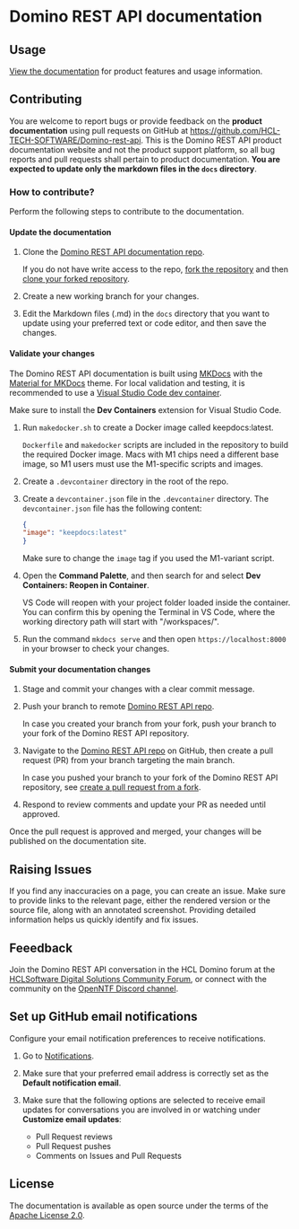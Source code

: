 # Domino REST API documentation

## Usage

[View the documentation](https://opensource.hcltechsw.com/Domino-rest-api/) for product features and usage information.  

## Contributing

You are welcome to report bugs or provide feedback on the **product documentation** using pull requests on GitHub at https://github.com/HCL-TECH-SOFTWARE/Domino-rest-api. This is the Domino REST API product documentation website and not the product support platform, so all bug reports and pull requests shall pertain to product documentation. **You are expected to update only the markdown files in the `docs` directory**.

### How to contribute?

Perform the following steps to contribute to the documentation.

#### Update the documentation

1. Clone the [Domino REST API documentation repo](https://github.com/HCL-TECH-SOFTWARE/Domino-rest-api).

    If you do not have write access to the repo, [fork the repository](https://docs.github.com/en/pull-requests/collaborating-with-pull-requests/working-with-forks/fork-a-repo#forking-a-repository) and then [clone your forked repository](https://docs.github.com/en/pull-requests/collaborating-with-pull-requests/working-with-forks/fork-a-repo#cloning-your-forked-repository).

2. Create a new working branch for your changes.
3. Edit the Markdown files (.md) in the `docs` directory that you want to update using your preferred text or code editor, and then save the changes.

#### Validate your changes

The Domino REST API documentation is built using [MKDocs](https://www.mkdocs.org/) with the [Material for MKDocs](https://squidfunk.github.io/mkdocs-material) theme. For local validation and testing, it is recommended to use a [Visual Studio Code dev container](https://code.visualstudio.com/docs/devcontainers/containers).

Make sure to install the **Dev Containers** extension for Visual Studio Code.

1. Run `makedocker.sh` to create a Docker image called keepdocs:latest.

    `Dockerfile` and `makedocker` scripts are included in the repository to build the required Docker image. Macs with M1 chips need a different base image, so M1 users must use the M1-specific scripts and images.

2. Create a `.devcontainer` directory in the root of the repo.
3. Create a `devcontainer.json` file in the `.devcontainer` directory. The `devcontainer.json` file has the following content:

    ```json
    {
    "image": "keepdocs:latest"
    }
    ```

    Make sure to change the `image` tag if you used the M1-variant script.

4. Open the **Command Palette**, and then search for and select **Dev Containers: Reopen in Container**.

    VS Code will reopen with your project folder loaded inside the container. You can confirm this by opening the Terminal in VS Code, where the working directory path will start with "/workspaces/".

5. Run the command `mkdocs serve` and then open `https://localhost:8000` in your browser to check your changes.

#### Submit your documentation changes

1. Stage and commit your changes with a clear commit message.
2. Push your branch to remote [Domino REST API repo](https://github.com/HCL-TECH-SOFTWARE/Domino-rest-api).

    In case you created your branch from your fork, push your branch to your fork of the Domino REST API repository.

3. Navigate to the [Domino REST API repo](https://github.com/HCL-TECH-SOFTWARE/Domino-rest-api) on GitHub, then create a pull request (PR) from your branch targeting the main branch.

    In case you pushed your branch to your fork of the Domino REST API repository, see [create a pull request from a fork](https://docs.github.com/en/pull-requests/collaborating-with-pull-requests/proposing-changes-to-your-work-with-pull-requests/creating-a-pull-request-from-a-fork).

4. Respond to review comments and update your PR as needed until approved.

Once the pull request is approved and merged, your changes will be published on the documentation site.

## Raising Issues

If you find any inaccuracies on a page, you can create an issue. Make sure to provide links to the relevant page, either the rendered version or the source file, along with an annotated screenshot. Providing detailed information helps us quickly identify and fix issues.

## Feeedback

Join the Domino REST API conversation in the HCL Domino forum at the [HCLSoftware Digital Solutions Community Forum](https://developer.ds.hcl-software.com/), or connect with the community on the [OpenNTF Discord channel](https://discord.com/invite/jmRHpDRnH4).

## Set up GitHub email notifications

Configure your email notification preferences to receive notifications.

1. Go to [Notifications](https://github.com/settings/notifications).
2. Make sure that your preferred email address is correctly set as the **Default notification email**.
3. Make sure that the following options are selected to receive email updates for conversations you are involved in or watching under **Customize email updates**:

    - Pull Request reviews
    - Pull Request pushes
    - Comments on Issues and Pull Requests

## License

The documentation is available as open source under the terms of the [Apache License 2.0](http://www.apache.org/licenses/).

<!--
# DOMINO REST API

## Contributing

Contributions are welcomed, both bug fixes or enhancements to existing tutorials and brand new tutorials. See [Contributing](/CONTRIBUTING.md) for details on how to contribute.

## Feeedback

We would love to hear from you. Choose one of the below options to reach us:

- Join us for questions, discussions, ideas and feedback over at **OpenNTF's Discord**. If you are not already a member of the Discord server, OpenNTF has [a page](https://openntf.org/discord) giving a link to register and help to get you started.
- Discuss this documentation [here on GitHub](https://github.com/HCL-TECH-SOFTWARE/Domino-rest-api/discussions).
- Provide feedback on the standalone tutorials on their dedicated [GitHub](https://github.com/HCL-TECH-SOFTWARE/domino-keep-tutorials).


## Copyright

Copyright 2022-23, HCL America, Inc. under [Apache License](/LICENSE).

=======
-->